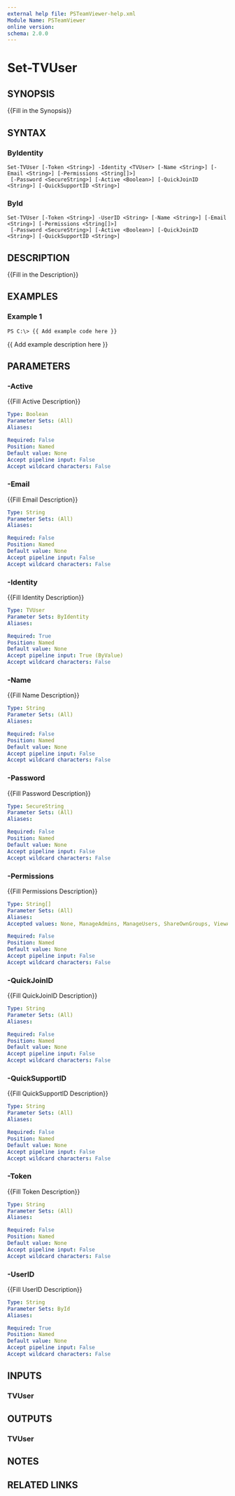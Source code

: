 ```yaml
---
external help file: PSTeamViewer-help.xml
Module Name: PSTeamViewer
online version: 
schema: 2.0.0
---
```


# Set-TVUser

## SYNOPSIS
{{Fill in the Synopsis}}

## SYNTAX

### ByIdentity
```
Set-TVUser [-Token <String>] -Identity <TVUser> [-Name <String>] [-Email <String>] [-Permissions <String[]>]
 [-Password <SecureString>] [-Active <Boolean>] [-QuickJoinID <String>] [-QuickSupportID <String>]
```

### ById
```
Set-TVUser [-Token <String>] -UserID <String> [-Name <String>] [-Email <String>] [-Permissions <String[]>]
 [-Password <SecureString>] [-Active <Boolean>] [-QuickJoinID <String>] [-QuickSupportID <String>]
```

## DESCRIPTION
{{Fill in the Description}}

## EXAMPLES

### Example 1
```
PS C:\> {{ Add example code here }}
```

{{ Add example description here }}

## PARAMETERS

### -Active
{{Fill Active Description}}

```yaml
Type: Boolean
Parameter Sets: (All)
Aliases: 

Required: False
Position: Named
Default value: None
Accept pipeline input: False
Accept wildcard characters: False
```

### -Email
{{Fill Email Description}}

```yaml
Type: String
Parameter Sets: (All)
Aliases: 

Required: False
Position: Named
Default value: None
Accept pipeline input: False
Accept wildcard characters: False
```

### -Identity
{{Fill Identity Description}}

```yaml
Type: TVUser
Parameter Sets: ByIdentity
Aliases: 

Required: True
Position: Named
Default value: None
Accept pipeline input: True (ByValue)
Accept wildcard characters: False
```

### -Name
{{Fill Name Description}}

```yaml
Type: String
Parameter Sets: (All)
Aliases: 

Required: False
Position: Named
Default value: None
Accept pipeline input: False
Accept wildcard characters: False
```

### -Password
{{Fill Password Description}}

```yaml
Type: SecureString
Parameter Sets: (All)
Aliases: 

Required: False
Position: Named
Default value: None
Accept pipeline input: False
Accept wildcard characters: False
```

### -Permissions
{{Fill Permissions Description}}

```yaml
Type: String[]
Parameter Sets: (All)
Aliases: 
Accepted values: None, ManageAdmins, ManageUsers, ShareOwnGroups, ViewAllConnections, ViewOwnConnections, EditConnections, DeleteConnections, EditFullProfile, ManagePolicies, AssignPolicies, AcknowledgeAllAlerts, AcknowledgeOwnAlerts, ViewAllAssets, ViewOwnAssets, EditAllCustomModuleConfigs, EditOwnCustomModuleConfigs

Required: False
Position: Named
Default value: None
Accept pipeline input: False
Accept wildcard characters: False
```

### -QuickJoinID
{{Fill QuickJoinID Description}}

```yaml
Type: String
Parameter Sets: (All)
Aliases: 

Required: False
Position: Named
Default value: None
Accept pipeline input: False
Accept wildcard characters: False
```

### -QuickSupportID
{{Fill QuickSupportID Description}}

```yaml
Type: String
Parameter Sets: (All)
Aliases: 

Required: False
Position: Named
Default value: None
Accept pipeline input: False
Accept wildcard characters: False
```

### -Token
{{Fill Token Description}}

```yaml
Type: String
Parameter Sets: (All)
Aliases: 

Required: False
Position: Named
Default value: None
Accept pipeline input: False
Accept wildcard characters: False
```

### -UserID
{{Fill UserID Description}}

```yaml
Type: String
Parameter Sets: ById
Aliases: 

Required: True
Position: Named
Default value: None
Accept pipeline input: False
Accept wildcard characters: False
```

## INPUTS

### TVUser

## OUTPUTS

### TVUser

## NOTES

## RELATED LINKS

